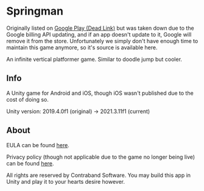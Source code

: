# Springman

Originally listed on [Google Play (Dead Link)](https://play.google.com/store/apps/details?id=software.contraband.springman&gl=US) but was taken down due to the Google billing API updating, and if an app doesn't update to it, Google will remove it from the store. Unfortunately we simply don't have enough time to maintain this game anymore, so it's source is available here.

An infinite vertical platformer game. Similar to doodle jump but cooler.

## Info

A Unity game for Android and iOS, though iOS wasn't published due to the cost of doing so.

Unity version: 2019.4.0f1 (original) -> 2021.3.11f1 (current)

## About

EULA can be found [here](./Legal/EULA.md).

Privacy policy (though not applicable due to the game no longer being live) can be found [here](https://contraband.software/springman/privacy-policy).

All rights are reserved by Contraband Software. You may build this app in Unity and play it to your hearts desire however.
